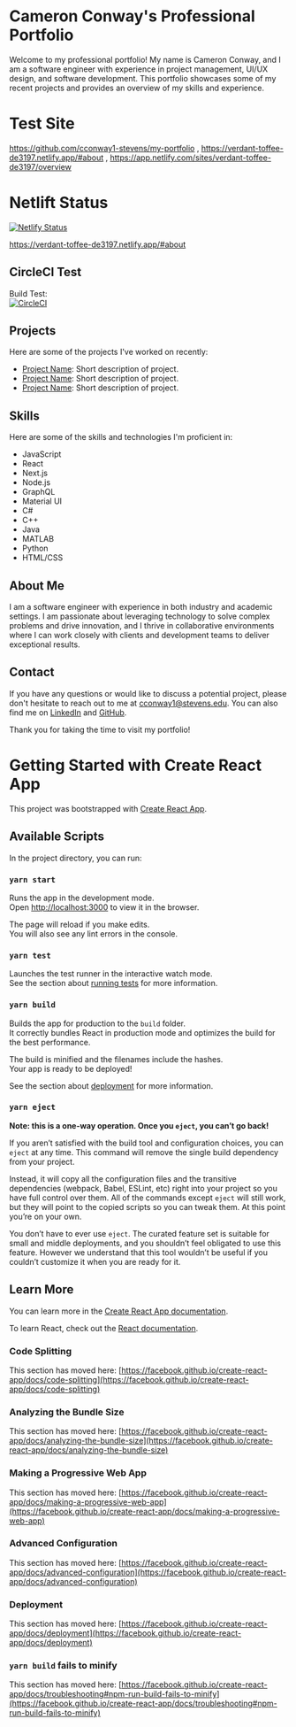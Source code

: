 # Cameron Conway's Professional Portfolio

Welcome to my professional portfolio! My name is Cameron Conway, and I am a software engineer with experience in project management, UI/UX design, and software development. This portfolio showcases some of my recent projects and provides an overview of my skills and experience.

# Test Site 
https://github.com/cconway1-stevens/my-portfolio  ,
https://verdant-toffee-de3197.netlify.app/#about  ,
https://app.netlify.com/sites/verdant-toffee-de3197/overview

# Netlift Status 
[![Netlify Status](https://api.netlify.com/api/v1/badges/991d205e-7b58-4ded-93e5-20a0170ad3b4/deploy-status)](https://app.netlify.com/sites/verdant-toffee-de3197/deploys)

https://verdant-toffee-de3197.netlify.app/#about 


## CircleCI Test 
Build Test:       
[![CircleCI](https://dl.circleci.com/status-badge/img/gh/cconway1-stevens/my-portfolio/tree/first-life.svg?style=svg)](https://dl.circleci.com/status-badge/redirect/gh/cconway1-stevens/my-portfolio/tree/first-life)


## Projects

Here are some of the projects I've worked on recently:

- [Project Name](https://github.com/username/project-name): Short description of project.
- [Project Name](https://github.com/username/project-name): Short description of project.
- [Project Name](https://github.com/username/project-name): Short description of project.

## Skills

Here are some of the skills and technologies I'm proficient in:

- JavaScript
- React
- Next.js
- Node.js
- GraphQL
- Material UI
- C#
- C++
- Java
- MATLAB
- Python
- HTML/CSS

## About Me

I am a software engineer with experience in both industry and academic settings. I am passionate about leveraging technology to solve complex problems and drive innovation, and I thrive in collaborative environments where I can work closely with clients and development teams to deliver exceptional results.

## Contact

If you have any questions or would like to discuss a potential project, please don't hesitate to reach out to me at cconway1@stevens.edu. You can also find me on [LinkedIn](https://www.linkedin.com/in/cameron-conway-07270819b/) and [GitHub](https://github.com/cconway1-stevens/my-portfolio).

Thank you for taking the time to visit my portfolio!




# Getting Started with Create React App

This project was bootstrapped with [Create React App](https://github.com/facebook/create-react-app).

## Available Scripts

In the project directory, you can run:

### `yarn start`

Runs the app in the development mode.\
Open [http://localhost:3000](http://localhost:3000) to view it in the browser.

The page will reload if you make edits.\
You will also see any lint errors in the console.

### `yarn test`

Launches the test runner in the interactive watch mode.\
See the section about [running tests](https://facebook.github.io/create-react-app/docs/running-tests) for more information.

### `yarn build`

Builds the app for production to the `build` folder.\
It correctly bundles React in production mode and optimizes the build for the best performance.

The build is minified and the filenames include the hashes.\
Your app is ready to be deployed!

See the section about [deployment](https://facebook.github.io/create-react-app/docs/deployment) for more information.

### `yarn eject`

**Note: this is a one-way operation. Once you `eject`, you can’t go back!**

If you aren’t satisfied with the build tool and configuration choices, you can `eject` at any time. This command will remove the single build dependency from your project.

Instead, it will copy all the configuration files and the transitive dependencies (webpack, Babel, ESLint, etc) right into your project so you have full control over them. All of the commands except `eject` will still work, but they will point to the copied scripts so you can tweak them. At this point you’re on your own.

You don’t have to ever use `eject`. The curated feature set is suitable for small and middle deployments, and you shouldn’t feel obligated to use this feature. However we understand that this tool wouldn’t be useful if you couldn’t customize it when you are ready for it.

## Learn More

You can learn more in the [Create React App documentation](https://facebook.github.io/create-react-app/docs/getting-started).

To learn React, check out the [React documentation](https://reactjs.org/).

### Code Splitting

This section has moved here: [https://facebook.github.io/create-react-app/docs/code-splitting](https://facebook.github.io/create-react-app/docs/code-splitting)

### Analyzing the Bundle Size

This section has moved here: [https://facebook.github.io/create-react-app/docs/analyzing-the-bundle-size](https://facebook.github.io/create-react-app/docs/analyzing-the-bundle-size)

### Making a Progressive Web App

This section has moved here: [https://facebook.github.io/create-react-app/docs/making-a-progressive-web-app](https://facebook.github.io/create-react-app/docs/making-a-progressive-web-app)

### Advanced Configuration

This section has moved here: [https://facebook.github.io/create-react-app/docs/advanced-configuration](https://facebook.github.io/create-react-app/docs/advanced-configuration)

### Deployment

This section has moved here: [https://facebook.github.io/create-react-app/docs/deployment](https://facebook.github.io/create-react-app/docs/deployment)

### `yarn build` fails to minify

This section has moved here: [https://facebook.github.io/create-react-app/docs/troubleshooting#npm-run-build-fails-to-minify](https://facebook.github.io/create-react-app/docs/troubleshooting#npm-run-build-fails-to-minify)
